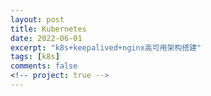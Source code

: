 ```yaml
---
layout: post
title: Kubernetes
date: 2022-06-01
excerpt: "k8s+keepalived+nginx高可用架构搭建"
tags: [k8s]
comments: false
<!-- project: true -->
---
```

